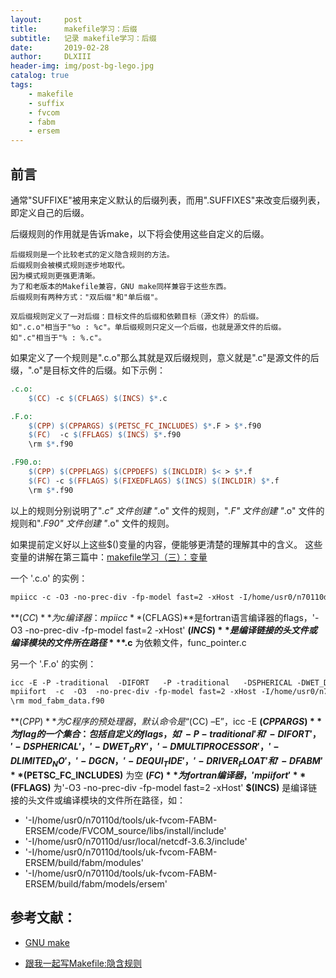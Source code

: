 ```yaml
---
layout:     post
title:      makefile学习：后缀
subtitle:   记录 makefile学习：后缀
date:       2019-02-28
author:     DLXIII
header-img: img/post-bg-lego.jpg
catalog: true
tags:
    - makefile
    - suffix
    - fvcom
    - fabm
    - ersem
---
```



## 前言

通常"SUFFIXE"被用来定义默认的后缀列表，而用".SUFFIXES"来改变后缀列表，即定义自己的后缀。

后缀规则的作用就是告诉make，以下将会使用这些自定义的后缀。

<!--more-->

    后缀规则是一个比较老式的定义隐含规则的方法。
    后缀规则会被模式规则逐步地取代。
    因为模式规则更强更清晰。
    为了和老版本的Makefile兼容，GNU make同样兼容于这些东西。
    后缀规则有两种方式："双后缀"和"单后缀"。
        
    双后缀规则定义了一对后缀：目标文件的后缀和依赖目标（源文件）的后缀。
    如".c.o"相当于"%o : %c"。单后缀规则只定义一个后缀，也就是源文件的后缀。
    如".c"相当于"% : %.c"。

如果定义了一个规则是".c.o"那么其就是双后缀规则，意义就是".c"是源文件的后缀，".o"是目标文件的后缀。如下示例：

~~~makefile
.c.o:
	$(CC) -c $(CFLAGS) $(INCS) $*.c

.F.o:
	$(CPP) $(CPPARGS) $(PETSC_FC_INCLUDES) $*.F > $*.f90
	$(FC)  -c $(FFLAGS) $(INCS) $*.f90
	\rm $*.f90

.F90.o:
	$(CPP) $(CPPFLAGS) $(CPPDEFS) $(INCLDIR) $< > $*.f  
	$(FC) -c $(FFLAGS) $(FIXEDFLAGS) $(INCS) $(INCLDIR) $*.f  
	\rm $*.f90
~~~

以上的规则分别说明了"*.c" 文件创建 "*.o" 文件的规则，"*.F" 文件创建 "*.o" 文件的规则和"*.F90" 文件创建 "*.o" 文件的规则。

如果提前定义好以上这些$()变量的内容，便能够更清楚的理解其中的含义。
这些变量的讲解在第三篇中：[makefile学习（三）：变量][1]

一个 '.c.o' 的实例：

~~~makefile
mpiicc -c -O3 -no-prec-div -fp-model fast=2 -xHost -I/home/usr0/n70110d/tools/uk-fvcom-FABM-ERSEM/code/FVCOM_source/libs/install/include -I/home/usr0/n70110d/usr/local/netcdf-3.6.3/include  -I/home/usr0/n70110d/tools/uk-fvcom-FABM-ERSEM/build/fabm/modules    -I/home/usr0/n70110d/tools/uk-fvcom-FABM-ERSEM/build/fabm/models/ersem     func_pointer.c
~~~

**$(CC)**为c编译器：mpiicc
**$(CFLAGS)**是fortran语言编译器的flags，'-O3 -no-prec-div -fp-model fast=2 -xHost'
**$(INCS)** 是编译链接的头文件或编译模块的文件所在路径
**$*.c** 为依赖文件，func_pointer.c

另一个 '.F.o' 的实例：

~~~makefile
icc -E -P -traditional  -DIFORT   -P -traditional   -DSPHERICAL -DWET_DRY -DMULTIPROCESSOR    -DLIMITED_NO  -DGCN  -DEQUI_TIDE  -DRIVER_FLOAT           -DFABM                               mod_fabm_data.F > mod_fabm_data.f90
mpiifort  -c  -O3  -no-prec-div -fp-model fast=2 -xHost -I/home/usr0/n70110d/tools/uk-fvcom-FABM-ERSEM/code/FVCOM_source/libs/install/include -I/home/usr0/n70110d/usr/local/netcdf-3.6.3/include  -I/home/usr0/n70110d/tools/uk-fvcom-FABM-ERSEM/build/fabm/modules -I/home/usr0/n70110d/tools/uk-fvcom-FABM-ERSEM/build/fabm/models/ersem     mod_fabm_data.f90
\rm mod_fabm_data.f90
~~~

**$(CPP)** 为C程序的预处理器，默认命令是“$(CC) –E”，icc -E
**$(CPPARGS)** 为flag的一个集合：包括自定义的flags，如'-P -traditional'和'-DIFORT'，'-DSPHERICAL'，'-DWET_DRY'，'-DMULTIPROCESSOR'，'-DLIMITED_NO'，'-DGCN，'-DEQUI_TIDE'，'-DRIVER_FLOAT'和'-DFABM'
**$(PETSC_FC_INCLUDES)** 为空
**$(FC)**为fortran编译器，'mpiifort'
**$(FFLAGS)** 为'-O3  -no-prec-div -fp-model fast=2 -xHost'
**$(INCS)** 是编译链接的头文件或编译模块的文件所在路径，如：
- '-I/home/usr0/n70110d/tools/uk-fvcom-FABM-ERSEM/code/FVCOM_source/libs/install/include'
- '-I/home/usr0/n70110d/usr/local/netcdf-3.6.3/include' 
- '-I/home/usr0/n70110d/tools/uk-fvcom-FABM-ERSEM/build/fabm/modules'
- '-I/home/usr0/n70110d/tools/uk-fvcom-FABM-ERSEM/build/fabm/models/ersem'

## 参考文献：

- [GNU make][2]
- [跟我一起写Makefile:隐含规则][3]


  [1]: https://www.dragonbaby-toudai.cn/index.php/archives/636/
  [2]: https://www.gnu.org/software/make/manual/make.html#Suffix-Rules
  [3]: http://wiki.ubuntu.org.cn/%E8%B7%9F%E6%88%91%E4%B8%80%E8%B5%B7%E5%86%99Makefile:%E9%9A%90%E5%90%AB%E8%A7%84%E5%88%99
